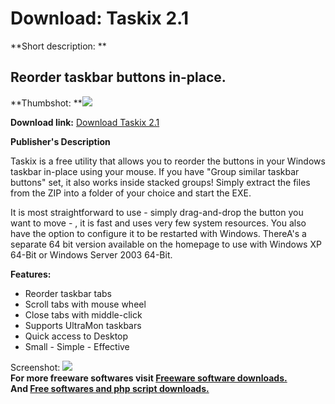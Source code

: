 # Download: Taskix 2.1

**Short description: **

## Reorder taskbar buttons in-place.

  
**Thumbshot: **![](http://www.freewarefiles.com/screenshot/taskix21_md.jpg)   
  
**Download link:** [Download Taskix 2.1](http://freesoftwares.boysofts.com/Taskix_program_24743.html)  
  

**Publisher's Description**  
  

Taskix is a free utility that allows you to reorder the buttons in your
Windows taskbar in-place using your mouse. If you have "Group similar taskbar
buttons" set, it also works inside stacked groups! Simply extract the files
from the ZIP into a folder of your choice and start the EXE.

It is most straightforward to use - simply drag-and-drop the button you want
to move - , it is fast and uses very few system resources. You also have the
option to configure it to be restarted with Windows. ThereA's a separate 64
bit version available on the homepage to use with Windows XP 64-Bit or Windows
Server 2003 64-Bit.

**Features:**

  * Reorder taskbar tabs 
  * Scroll tabs with mouse wheel 
  * Close tabs with middle-click 
  * Supports UltraMon taskbars 
  * Quick access to Desktop 
  * Small - Simple - Effective 

  
  
Screenshot: ![](http://www.freewarefiles.com/screenshot/taskix21.jpg)  
**For more freeware softwares visit [Freeware software downloads.](http://freesoftwares.boysofts.com/)**   
**And [Free softwares and php script downloads.](http://www.boysofts.com/)**

